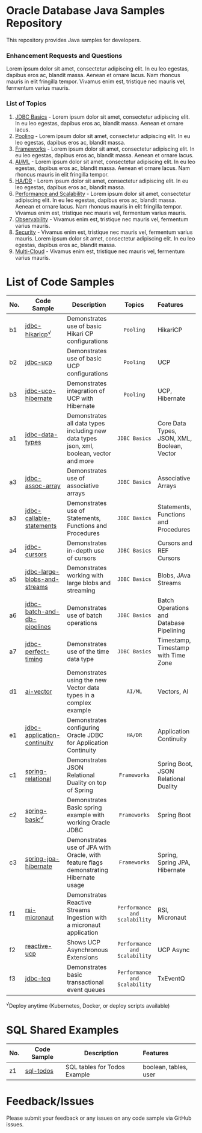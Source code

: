 # Oracle Database Java Samples Repository
This repository provides Java samples for developers.

### Enhancement Requests and Questions
Lorem ipsum dolor sit amet, consectetur adipiscing elit. In eu leo egestas, dapibus eros ac, blandit massa. Aenean et ornare lacus. Nam rhoncus mauris in elit fringilla tempor. Vivamus enim est, tristique nec mauris vel, fermentum varius mauris.


### List of Topics
1. [JDBC Basics](./topics/1-jdbc-basics.md) - Lorem ipsum dolor sit amet, consectetur adipiscing elit. In eu leo egestas, dapibus eros ac, blandit massa. Aenean et ornare lacus. 
2. [Pooling](./topics/2-pooling.md) -  Lorem ipsum dolor sit amet, consectetur adipiscing elit. In eu leo egestas, dapibus eros ac, blandit massa.
3. [Frameworks](./topics/3-frameworks.md) - Lorem ipsum dolor sit amet, consectetur adipiscing elit. In eu leo egestas, dapibus eros ac, blandit massa. Aenean et ornare lacus.
4. [AI/ML](./topics/3-frameworks.md) - Lorem ipsum dolor sit amet, consectetur adipiscing elit. In eu leo egestas, dapibus eros ac, blandit massa. Aenean et ornare lacus. Nam rhoncus mauris in elit fringilla tempor. 
5. [HA/DR](./topics/3-frameworks.md) - Lorem ipsum dolor sit amet, consectetur adipiscing elit. In eu leo egestas, dapibus eros ac, blandit massa. 
6. [Performance and Scalability](./topics/3-frameworks.md) - Lorem ipsum dolor sit amet, consectetur adipiscing elit. In eu leo egestas, dapibus eros ac, blandit massa. Aenean et ornare lacus. Nam rhoncus mauris in elit fringilla tempor. Vivamus enim est, tristique nec mauris vel, fermentum varius mauris.
7. [Observability](./topics/1-jdbc-basics.md) - Vivamus enim est, tristique nec mauris vel, fermentum varius mauris.
8. [Security](./topics/1-jdbc-basics.md) -  Vivamus enim est, tristique nec mauris vel, fermentum varius mauris. Lorem ipsum dolor sit amet, consectetur adipiscing elit. In eu leo egestas, dapibus eros ac, blandit massa.
9. [Multi-Cloud](./topics/1-jdbc-basics.md) - Vivamus enim est, tristique nec mauris vel, fermentum varius mauris.

# List of Code Samples

| No. | Code Sample                                                   | Description                                                                              |            Topics             | Features                                    |
|-----|---------------------------------------------------------------|------------------------------------------------------------------------------------------|:-----------------------------:|:--------------------------------------------|
| b1  | [jdbc-hikaricp<sup>√</sup>](./samples/jdbc-basic-minimal)     | Demonstrates use of basic Hikari CP configurations                                       |           `Pooling`           | HikariCP                                    |
| b2  | [jdbc-ucp](./samples/jdbc-data-types)                         | Demonstrates use of basic UCP configurations                                             |           `Pooling`           | UCP                                         |
| b3  | [jdbc-ucp-hibernate]()                                        | Demonstrates integration of UCP with Hibernate                                           |           `Pooling`           | UCP, Hibernate                              |
| a1  | [jdbc-data-types](./samples/jdbc-data-types)                  | Demonstrates all data types including new data types json, xml, boolean, vector and more |         `JDBC Basics`         | Core Data Types, JSON, XML, Boolean, Vector |
| a3  | [jdbc-assoc-array](./samples/jdbc-basic-minimal)              | Demonstrates use of associative arrays                                                   |         `JDBC Basics`         | Associative Arrays                          |
| a3  | [jdbc-callable-statements](./samples/jdbc-data-types)         | Demonstrates use of Statements, Functions and Procedures                                 |         `JDBC Basics`         | Statements, Functions and Procedures        |
| a4  | [jdbc-cursors](./samples/jdbc-extensions)                     | Demonstrates in-depth use of cursors                                                     |         `JDBC Basics`         | Cursors and REF Cursors                     |
| a5  | [jdbc-large-blobs-and-streams](./samples/jdbc-basic-minimal)  | Demonstrates working with large blobs and streaming                                      |         `JDBC Basics`         | Blobs, JAva Streams                         |
| a6  | [jdbc-batch-and-db-pipelines](./samples/jdbc-data-types)      | Demonstrates use of batch operations                                                     |         `JDBC Basics`         | Batch Operations and Database Pipelining    |
| a7  | [jdbc-perfect-timing](./samples/jdbc-basic-minimal)           | Demonstrates use of the time data type                                                   |         `JDBC Basics`         | Timestamp, Timestamp with Time Zone         |
| d1  | [ai-vector](./samples/jdbc-extensions)            | Demonstrates using the new Vector data types in a complex example                        |            `AI/ML`            | Vectors, AI                                 |
| e1  | [jdbc-application-continuity](./samples/jdbc-data-types)      | Demonstrates configuring Oracle JDBC for Application Continuity                          |            `HA/DR`            | Application Continuity                      |
| c1  | [spring-relational](./samples/jdbc-basic-minimal) | Demonstrates JSON Relational Duality on top of Spring                                    |         `Frameworks`          | Spring Boot, JSON Relational Duality        |
| c2  | [spring-basic<sup>√</sup>](./samples/jdbc-extensions)         | Demonstrates Basic spring example with working Oracle JDBC                               |         `Frameworks`          | Spring Boot                                 |
| c3  | [spring-jpa-hibernate](./samples/jdbc-data-types)             | Demonstrates use of JPA with Oracle, with feature flags demonstrating Hibernate usage    |         `Frameworks`          | Spring, Spring JPA, Hibernate               |
| f1  | [rsi-micronaut](./samples/jdbc-basic-minimal)                 | Demonstrates Reactive Streams Ingestion with a micronaut application                     | `Performance and Scalability` | RSI, Micronaut                              |
| f2  | [reactive-ucp](./samples/jdbc-extensions)         | Shows UCP Asynchronous Extensions                                                        | `Performance and Scalability` | UCP Async                                   |
| f3  | [jdbc-teq](./samples/jdbc-data-types)                         | Demonstrates basic transactional event queues                                            | `Performance and Scalability` | TxEventQ                                    |

<sup>√</sup>Deploy anytime (Kubernetes, Docker, or deploy scripts available)


# SQL Shared Examples

| No. | Code Sample                              | Description                  | Features              |
|-----|------------------------------------------|------------------------------|:----------------------|
| z1  | [sql-todos](./samples/sql-todos-example) | SQL tables for Todos Example | boolean, tables, user |

# Feedback/Issues
Please submit your feedback or any issues on any code sample via GitHub issues.
